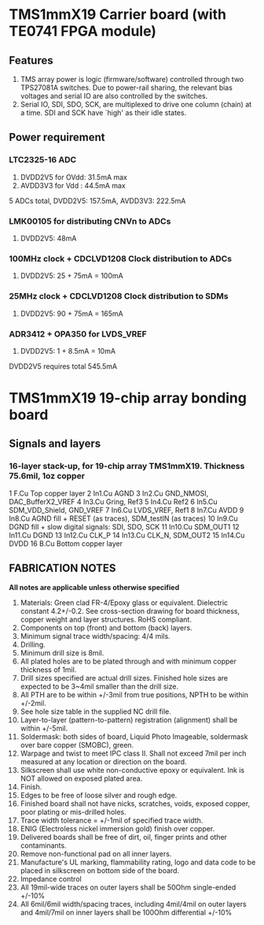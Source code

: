 # TMS1mmX19 Carrier board (with TE0741 FPGA module)
## Features
1. TMS array power is logic (firmware/software) controlled through two TPS27081A switches.  Due to power-rail sharing, the relevant bias voltages and serial IO are also controlled by the switches.
2. Serial IO, SDI, SDO, SCK, are multiplexed to drive one column (chain) at a time.  SDI and SCK have `high' as their idle states.

## Power requirement

### LTC2325-16 ADC
1. DVDD2V5 for OVdd: 31.5mA max
2. AVDD3V3 for Vdd : 44.5mA max

5 ADCs total, DVDD2V5: 157.5mA, AVDD3V3: 222.5mA

### LMK00105 for distributing CNVn to ADCs
1. DVDD2V5: 48mA

### 100MHz clock + CDCLVD1208 Clock distribution to ADCs
1. DVDD2V5: 25 + 75mA = 100mA

### 25MHz clock + CDCLVD1208 Clock distribution to SDMs
1. DVDD2V5: 90 + 75mA = 165mA

### ADR3412 + OPA350 for LVDS_VREF
1. DVDD2V5: 1 + 8.5mA = 10mA

DVDD2V5 requires total 545.5mA

# TMS1mmX19 19-chip array bonding board
## Signals and layers
### 16-layer stack-up, for 19-chip array TMS1mmX19.  Thickness 75.6mil, 1oz copper
1  F.Cu    Top copper layer
2  In1.Cu  AGND
3  In2.Cu  GND_NMOSI, DAC_BufferX2_VREF
4  In3.Cu  Gring, Ref3
5  In4.Cu  Ref2
6  In5.Cu  SDM_VDD_Shield, GND_VREF
7  In6.Cu  LVDS_VREF, Ref1
8  In7.Cu  AVDD
9  In8.Cu  AGND fill + RESET (as traces), SDM_testIN (as traces)
10 In9.Cu  DGND fill + slow digital signals: SDI, SDO, SCK
11 In10.Cu SDM_OUT1
12 In11.Cu DGND
13 In12.Cu CLK_P
14 In13.Cu CLK_N, SDM_OUT2
15 In14.Cu DVDD
16 B.Cu    Bottom copper layer

## FABRICATION NOTES
**All notes are applicable unless otherwise specified**

1. Materials: Green clad FR-4/Epoxy glass or equivalent.  Dielectric constant 4.2+/-0.2.  See cross-section drawing for board thickness, copper weight and layer structures.  RoHS compliant.
2. Components on top (front) and bottom (back) layers.
3. Minimum signal trace width/spacing: 4/4 mils.
4. Drilling.
  1. Minimum drill size is 8mil.
  2. All plated holes are to be plated through and with minimum copper thickness of 1mil.
  3. Drill sizes specified are actual drill sizes.  Finished hole sizes are expected to be 3~4mil smaller than the drill size.
  4. All PTH are to be within +/-3mil from true positions, NPTH to be within +/-2mil.
  5. See hole size table in the supplied NC drill file.
5. Layer-to-layer (pattern-to-pattern) registration (alignment) shall be within +/-5mil.
6. Soldermask: both sides of board, Liquid Photo Imageable, soldermask over bare copper (SMOBC), green.
7. Warpage and twist to meet IPC class II.  Shall not exceed 7mil per inch measured at any location or direction on the board.
8. Silkscreen shall use white non-conductive epoxy or equivalent.  Ink is NOT allowed on exposed plated area.
9. Finish.
  1. Edges to be free of loose silver and rough edge.
  2. Finished board shall not have nicks, scratches, voids, exposed copper, poor plating or mis-drilled holes.
  3. Trace width tolerance = +/-1mil of specified trace width.
  4. ENIG (Electroless nickel immersion gold) finish over copper.
10. Delivered boards shall be free of dirt, oil, finger prints and other contaminants.
11. Remove non-functional pad on all inner layers.
12. Manufacture's UL marking, flammability rating, logo and data code to be placed in silkscreen on bottom side of the board.
13. Impedance control
  1. All 19mil-wide traces on outer layers shall be 50Ohm single-ended +/-10%
  2. All 6mil/6mil width/spacing traces, including 4mil/4mil on outer layers and 4mil/7mil on inner layers shall be 100Ohm differential +/-10%
